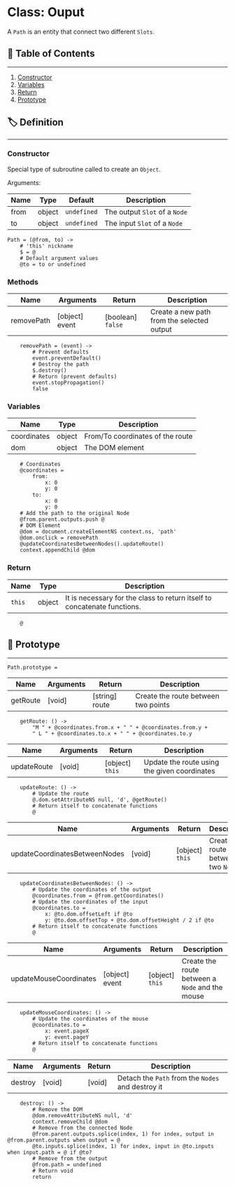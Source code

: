 # Class: Ouput

A `Path` is an entity that connect two different `Slots`.

## 📜 Table of Contents
---
1. [Constructor](#Constructor)
2. [Variables](#Variables)
3. [Return](#Return)
4. [Prototype](#🤖-Prototype)

## 🏷️ Definition
---

### Constructor

Special type of subroutine called to create an `Object`.

Arguments:

| Name | Type | Default | Description |
| --- | --- | --- | --- |
| from | object | `undefined` | The output `Slot` of a `Node` |
| to | object | `undefined` | The input `Slot` of a `Node` |

    Path = (@from, to) ->
        # 'this' nickname
        $ = @
        # Default argument values
        @to = to or undefined

### Methods

| Name | Arguments | Return | Description |
| --- | --- | --- | --- |
| removePath | [object] event | [boolean] `false` | Create a new path from the selected output |

        removePath = (event) ->
            # Prevent defaults
            event.preventDefault()
            # Destroy the path
            $.destroy()
            # Return (prevent defaults)
            event.stopPropagation()
            false

### Variables

| Name | Type | Description |
| --- | --- | --- |
| coordinates | object | From/To coordinates of the route |
| dom | object | The DOM element |

        # Coordinates
        @coordinates =
            from:
                x: 0
                y: 0
            to:
                x: 0
                y: 0
        # Add the path to the original Node
        @from.parent.outputs.push @
        # DOM Element
        @dom = document.createElementNS context.ns, 'path'
        @dom.onclick = removePath
        @updateCoordinatesBetweenNodes().updateRoute()
        context.appendChild @dom

### Return

| Name | Type | Description |
| --- | --- | --- |
| `this` | object | It is necessary for the class to return itself to concatenate functions. |

        @

## 🤖 Prototype
---

    Path.prototype =
    
| Name | Arguments | Return | Description |
| --- | --- | --- | --- |
| getRoute | [void] | [string] route | Create the route between two points |
    
        getRoute: () ->
            "M " + @coordinates.from.x + " " + @coordinates.from.y +
            " L " + @coordinates.to.x + " " + @coordinates.to.y

| Name | Arguments | Return | Description |
| --- | --- | --- | --- |
| updateRoute | [void] | [object] `this` | Update the route using the given coordinates |
    
        updateRoute: () ->
            # Update the route
            @.dom.setAttributeNS null, 'd', @getRoute()
            # Return itself to concatenate functions
            @

| Name | Arguments | Return | Description |
| --- | --- | --- | --- |
| updateCoordinatesBetweenNodes | [void] | [object] `this` | Create the route between two `Nodes` |
    
        updateCoordinatesBetweenNodes: () ->
            # Update the coordinates of the output
            @coordinates.from = @from.getCoordinates()
            # Update the coordinates of the input
            @coordinates.to =
                x: @to.dom.offsetLeft if @to
                y: @to.dom.offsetTop + @to.dom.offsetHeight / 2 if @to
            # Return itself to concatenate functions
            @
        
| Name | Arguments | Return | Description |
| --- | --- | --- | --- |
| updateMouseCoordinates | [object] event | [object] `this` | Create the route between a `Node` and the mouse |
    
        updateMouseCoordinates: () ->
            # Update the coordinates of the mouse
            @coordinates.to =
                x: event.pageX
                y: event.pageY
            # Return itself to concatenate functions
            @

| Name | Arguments | Return | Description |
| --- | --- | --- | --- |
| destroy | [void] | [void] | Detach the `Path` from the `Nodes` and destroy it |
    
        destroy: () ->
            # Remove the DOM
            @dom.removeAttributeNS null, 'd'
            context.removeChild @dom
            # Remove from the connected Node
            @from.parent.outputs.splice(index, 1) for index, output in @from.parent.outputs when output = @
            @to.inputs.splice(index, 1) for index, input in @to.inputs when input.path = @ if @to?
            # Remove from the output
            @from.path = undefined
            # Return void
            return
